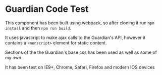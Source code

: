 # Guardian Code Test

This component has been built using webpack, so after cloning it run `npm install` and then `npm run build`.

It uses javascript to make ajax calls to the Guardian's API, however it contains a `<nonscript>` element for static content.

Sections of the the Guardian's base css has been used as well as some of my own.

It has been test on IE9+, Chrome, Safari, Firefox and modern IOS devices 
